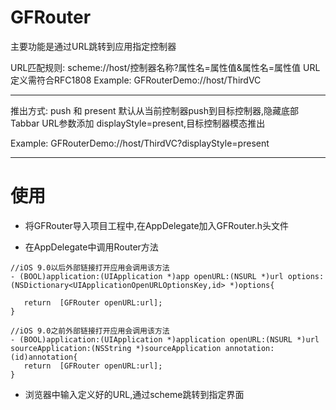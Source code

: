 # GFRouter

 主要功能是通过URL跳转到应用指定控制器

 
 URL匹配规则:  scheme://host/控制器名称?属性名=属性值&属性名=属性值
 URL定义需符合RFC1808
 Example:
 GFRouterDemo://host/ThirdVC
 
 ------------------------------------------------------------
 
 推出方式: push 和 present
 默认从当前控制器push到目标控制器,隐藏底部Tabbar
 URL参数添加 displayStyle=present,目标控制器模态推出
 
 Example:
 GFRouterDemo://host/ThirdVC?displayStyle=present
 
 ------------------------------------------------------------
 
 
 # 使用
 - 将GFRouter导入项目工程中,在AppDelegate加入GFRouter.h头文件
 
 - 在AppDelegate中调用Router方法
 
 ```
 //iOS 9.0以后外部链接打开应用会调用该方法
 - (BOOL)application:(UIApplication *)app openURL:(NSURL *)url options:(NSDictionary<UIApplicationOpenURLOptionsKey,id> *)options{
   
    return  [GFRouter openURL:url];
 }
 
 //iOS 9.0之前外部链接打开应用会调用该方法
 - (BOOL)application:(UIApplication *)application openURL:(NSURL *)url sourceApplication:(NSString *)sourceApplication annotation:(id)annotation{
    return  [GFRouter openURL:url];
 }
 ```
 - 浏览器中输入定义好的URL,通过scheme跳转到指定界面
 
